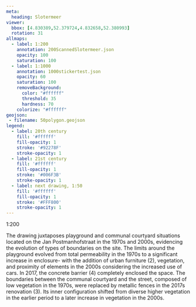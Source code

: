```yaml
---
meta:
  heading: Slotermeer
viewer:
  bbox: [4.830389,52.379724,4.832658,52.380993]
  rotation: 31
allmaps:
  - label: 1:200
    annotation: 200ScannedSlotermeer.json
    opacity: 100
    saturation: 100
  - label: 1:1000
    annotation: 1000stickertest.json
    opacity: 60
    saturation: 100
    removeBackground:
      color: "#ffffff"
      threshold: 35
      hardness: 70
    colorize: "#ffffff"
geojson:
 - filename: 50polygon.geojson
legend:
  - label: 20th century
    fill: '#ffffff'
    fill-opacity: 1
    stroke: '#92278F'
    stroke-opacity: 1
  - label: 21st century
    fill: '#ffffff'
    fill-opacity: 1
    stroke: '#006F3B'
    stroke-opacity: 1
  - label: next drawing, 1:50
    fill: '#ffffff'
    fill-opacity: 1
    stroke: '#FFF800'
    stroke-opacity: 1
---
```

1:200

The drawing juxtaposes playground and communal courtyard situations located on the Jan Postmanhofstraat in the 1970s and 2000s, evidencing the evolution of types of boundaries on the site. The limits around the playground evolved from total permeability in the 1970s to a significant increase in enclosure- with the addition of urban furniture (2), vegetation, and proximity of elements in the 2000s considering the increased use of cars. In 2017, the concrete barrier (4) completely enclosed the space. The boundaries between the communal courtyard and the street, composed of low vegetation in the 1970s, were replaced by metallic fences in the 2017s renovation (3). Its inner configuration shifted from diverse higher vegetation in the earlier period to a later increase in vegetation in the 2000s.
